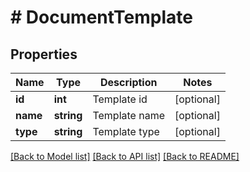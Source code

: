 # # DocumentTemplate

## Properties

Name | Type | Description | Notes
------------ | ------------- | ------------- | -------------
**id** | **int** | Template id | [optional]
**name** | **string** | Template name | [optional]
**type** | **string** | Template type | [optional]

[[Back to Model list]](../../README.md#models) [[Back to API list]](../../README.md#endpoints) [[Back to README]](../../README.md)
